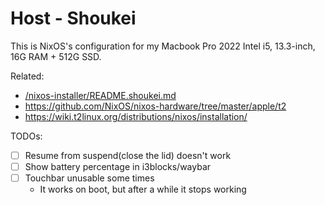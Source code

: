 # Host - Shoukei

This is NixOS's configuration for my Macbook Pro 2022 Intel i5, 13.3-inch, 16G RAM + 512G SSD.

Related:

- [/nixos-installer/README.shoukei.md](/nixos-installer/README.shoukei.md)
- <https://github.com/NixOS/nixos-hardware/tree/master/apple/t2>
- <https://wiki.t2linux.org/distributions/nixos/installation/>


TODOs:

- [ ] Resume from suspend(close the lid) doesn't work
- [ ] Show battery percentage in i3blocks/waybar
- [ ] Touchbar unusable some times
    - It works on boot, but after a while it stops working


